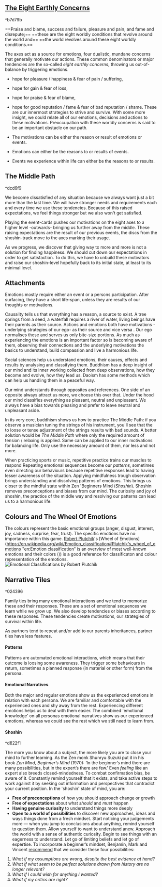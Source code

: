 ## [The Eight Earthly Concerns](https://encyclopediaofbuddhism.org/wiki/Eight_worldly_concerns)
^b7d79b

==Praise and blame, success and failure, 
pleasure and pain, and fame and disrepute;==
==these are the eight worldly conditions that revolve around the world and==
==the world revolves around these eight worldly conditions.==

The axes act as a source for emotions, four dualistic, mundane concerns that generally motivate our actions. These common denominators or major tendencies are the so-called *eight earthly concerns*, throwing us out-of-balance by triggering emotions.
- hope for pleasure / happiness & fear of pain / suffering,
- hope for gain & fear of loss,
- hope for praise & fear of blame,
- hope for good reputation / fame & fear of bad reputation / shame.
These are our innermost strategies to strive and survive. With some more insight, we could relate all of our emotions, decisions and actions to these motivations.  Preoccupation with these worldly concerns is said to be an important obstacle on our path.

- The motivations can be either the reason or result of emotions or events.
- Emotions can either be the reasons to or results of events.
- Events we experience within life can either be the reasons to or results.

## The Middle Path

^dcd6f9

We become dissatisfied of any situation because we always want just a bit more than the last time. We will have stronger needs and requirements each and every time we use these tendencies. Because of this raised expectations, we feel things stronger but we also won't get satisfied.

Playing the event-cards pushes our motivations on the eight axes to a higher level -outwards- bringing us further away from the middle. These raising expectations are the result of our previous events, the discs from the shoshin-track move to the axes marking their usage.

As we progress, we discover that giving way to more and more is not a solution for finding happiness. We should cut down our expectations in order to get satisfaction. To do this, we have to unbuild these motivators and raise our shoshin-level hopefully back to its initial state, at least to its minimal level.
## Attachments

Emotions mostly require either an event or a persons participation. After surfacing, they have a short life-span, unless they are results of our thoughts or motivations. 

Causality tells us that everything has a reason, a source to exist. A tree springs from a seed, a waterfall requires a river of water, living beings have their parents as their source. Actions and emotions both have motivations -underlying strategies of our ego- as their source and vice versa . Our ego normalises these and serves us only bite-size portions. As much as experiencing the emotions is an important factor so is becoming aware of them, observing their connections and the underlying motivations the basics to understand, build compassion and live a harmonious life.

Social sciences help us understand emotions, their causes, effects and results by analysing and classifying them. Buddhism has a deep insight of our mind and its inner working collected from deep observations, how they become and evolve, how they lead us. Daoism has some methods which can help us handling them in a peaceful way.

Our mind understands through opposites and references. One side of an opposite always attract us more, we choose this over that. Under the hood our mind classifies everything as pleasant, neutral and  unpleasant. We always have a bias towards pleasing and prefer to leave neutral and unpleasant aside.

In its very core, buddhism shows us how to practice The Middle Path: if you observe a musician tuning the strings of his instrument, you'll see that the to loose or tense adjustment of the strings results with bad sounds. A better solution would be *The Middle Path* where only the required amount of tension / relaxing is applied. Same can be applied to our inner motivations for balancing life. Only use the necessary amount of them, nor less and not more.

When practicing sports or music, repetitive practice trains our muscles to respond 
Repeating emotional sequences become our *patterns*, sometimes even directing our behaviours because repetitive responses lead to having lesser awareness of the situation. Applying mindfulness trough observation brings understanding and dissolving patterns of emotions. This brings us closer to the mindful state within Zen 'Beginners Mind (*Shoshin*). Shoshin removes preconceptions and biases from our mind. The curiosity and joy of shoshin, the practice of the middle way and resolving our patterns can lead us to a harmonious life.
## Colours and The Wheel Of Emotions

The colours represent the basic emotional groups (anger, disgust, interest, joy, sadness, surprise, fear, trust). The specific emotions have no importance within this game. [Robert Plutchik](https://en.wikipedia.org/wiki/Robert_Plutchik "en:Robert Plutchik")'s [Wheel of Emotions](https://en.wikipedia.org/wiki/Emotion_classification#Plutchik's_wheel_of_emotions "en:Emotion classification" is an overview of most well-known emotions and their colors ()) is a good reference for classificaton and colour representation of the emotions.
![Emotional Classifications by Robert Plutchik](Plutchik-emotions.png)
## Narrative Tiles
^024396

Family ties bring many emotional interactions and we tend to memorize these and their responses. These are a set of emotional sequences we learn while we grow up. 
We also develop tendencies or biases according to these responses. These tendencies create motivations, our strategies of survival within life.

As partners tend to repeat and/or add to our parents inheritances, partner tiles have less features. 
#### Patterns

Patterns are automated emotional interactions, which means that their outcome is loosing some awareness. They trigger some behaviours in return, sometimes a planned response (in material or other form) from the persona.
#### Emotional Narratives

Both the major and regular emotions show us the experienced emotions in relation with each persona. We are familiar and comfortable with the experienced ones and shy away from the rest. Experiencing different emotions helps us to deal with them easier. The combined 'emotional knowledge' on all personas emotional narratives show us our experienced emotions, whereas we could see the rest which we still need to learn from. 
#### Shoshin
^d822f1

The more you know about a subject, the more likely you are to close your mind to further learning. As the Zen monk Shunryu Suzuki put it in his book _Zen Mind, Beginner’s Mind_ (1970): ‘In the beginner’s mind there are many possibilities, but in the expert’s there are few.’ Even _feeling_ like an expert also breeds closed-mindedness. To combat confirmation bias, be aware of it. Constantly remind yourself that it exists, and take active steps to work against it by seeking out information and perspectives that contradict your current position. In the 'shoshin' state of mind, you are:
- **Free of preconceptions** of how you should approach change or growth
- **Free of expectations** about what _should_ and _must_ happen
- **Having genuine curiosity** to understand things more deeply
- **Open to a world of possibilities** to discover new approaches, ideas and ways things done from a fresh mindset.
Start noticing your judgements more — when you jump to conclusions about anything, remind yourself to question them.
Allow yourself to want to understand anew.
Approach the world with a sense of authentic curiosity. Begin to see things with an eagerness to understand.
Let go of limiting beliefs and let go of expertise.
To incorporate a beginner’s mindset, Benjamin, Mark and Vincent [recommend](https://www2.deloitte.com/us/en/insights/topics/leadership/beginners-mindset-decision-making-for-leadership.html) that we consider these four possibilities:

1. _What if my assumptions are wrong, despite the best evidence at hand?_
2. _What if what seem to be perfect solutions drawn from history are no longer relevant?_
3. _What if I could wish for anything I wanted?_
4. _What if my critics are right?_
